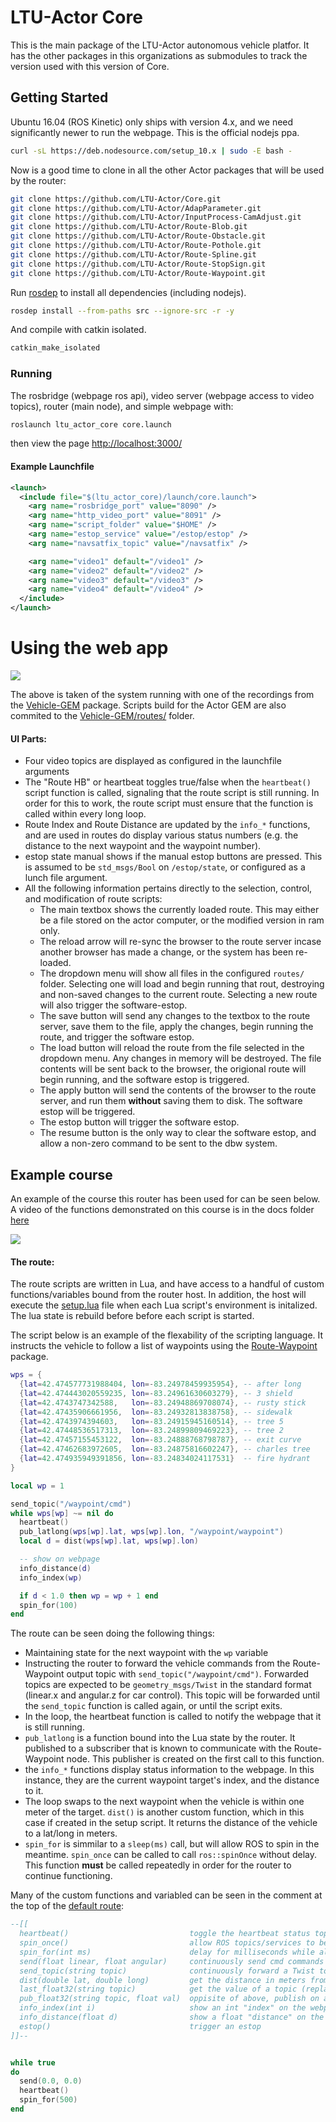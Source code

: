 # LTU-Actor Core

This is the main package of the LTU-Actor autonomous vehicle platfor. It has
the other packages in this organizations as submodules to track the version
used with this version of Core.

## Getting Started

Ubuntu 16.04 (ROS Kinetic) only ships with version 4.x, and we need
significantly newer to run the webpage. This is the official nodejs ppa.

```sh
curl -sL https://deb.nodesource.com/setup_10.x | sudo -E bash -
```

Now is a good time to clone in all the other Actor packages that will be used by the router:

```sh
git clone https://github.com/LTU-Actor/Core.git
git clone https://github.com/LTU-Actor/AdapParameter.git
git clone https://github.com/LTU-Actor/InputProcess-CamAdjust.git
git clone https://github.com/LTU-Actor/Route-Blob.git
git clone https://github.com/LTU-Actor/Route-Obstacle.git
git clone https://github.com/LTU-Actor/Route-Pothole.git
git clone https://github.com/LTU-Actor/Route-Spline.git
git clone https://github.com/LTU-Actor/Route-StopSign.git
git clone https://github.com/LTU-Actor/Route-Waypoint.git
```

Run [rosdep](http://wiki.ros.org/rosdep) to install all dependencies (including nodejs).

```sh
rosdep install --from-paths src --ignore-src -r -y
```

And compile with catkin isolated.

```sh
catkin_make_isolated
```

### Running

The rosbridge (webpage ros api), video server (webpage access to video topics), router (main node), and simple webpage with:

```sh
roslaunch ltu_actor_core core.launch
```

then view the page <http://localhost:3000/>

#### Example Launchfile

```xml
<launch>
  <include file="$(ltu_actor_core)/launch/core.launch">
    <arg name="rosbridge_port" value="8090" />
    <arg name="http_video_port" value="8091" />
    <arg name="script_folder" value="$HOME" />
    <arg name="estop_service" value="/estop/estop" />
    <arg name="navsatfix_topic" value="/navsatfix" />

    <arg name="video1" default="/video1" />
    <arg name="video2" default="/video2" />
    <arg name="video3" default="/video3" />
    <arg name="video4" default="/video4" />
  </include>
</launch>
```

# Using the web app

![](doc/webpage.png)

The above is taken of the system running with one of the recordings from the
[Vehicle-GEM](https://github.com/LTU-Actor/Vehicle-GEM) package. Scripts build
for the Actor GEM are also commited to the
[Vehicle-GEM/routes/](https://github.com/LTU-Actor/Vehicle-GEM/tree/master/routes)
folder.

#### UI Parts:

- Four video topics are displayed as configured in the launchfile arguments
- The "Route HB" or heartbeat toggles true/false when the `heartbeat()` script
  function is called, signaling that the route script is still running. In
  order for this to work, the route script must ensure that the function is
  called within every long loop.
- Route Index and Route Distance are updated by the `info_*` functions, and are
  used in routes do display various status numbers (e.g. the distance to the
  next waypoint and the waypoint number).
- estop state manual shows if the manual estop buttons are pressed. This is
  assumed to be `std_msgs/Bool` on `/estop/state`, or configured as a lunch
  file argument.
- All the following information pertains directly to the selection, control,
  and modification of route scripts:
  - The main textbox shows the currently loaded route. This may either be a
    file stored on the actor computer, or the modified version in ram only.
  - The reload arrow will re-sync the browser to the route server incase
    another browser has made a change, or the system has been re-loaded.
  - The dropdown menu will show all files in the configured `routes/` folder.
    Selecting one will load and begin running that rout, destroying and
    non-saved changes to the current route. Selecting a new route will also
    trigger the software-estop.
  - The save button will send any changes to the textbox to the route server,
    save them to the file, apply the changes, begin running the route, and
    trigger the software estop.
  - The load button will reload the route from the file selected in the
    dropdown menu. Any changes in memory will be destroyed. The file contents
    will be sent back to the browser, the origional route will begin running,
    and the software estop is triggered.
  - The apply button will send the contents of the browser to the route server,
    and run them **without** saving them to disk. The software estop will be
    triggered.
  - The estop button will trigger the software estop.
  - The resume button is the only way to clear the software estop, and allow a
    non-zero command to be sent to the dbw system.

## Example course

An example of the course this router has been used for can be seen below. A video of the functions demonstrated on this course is in the docs folder [here](https://youtu.be/ySQW8pPQn4A)

![](doc/example_course.png)

#### The route:

The route scripts are written in Lua, and have access to a handful of custom functions/variables bound from the router host. In addition, the host will execute the [setup.lua](./src/router/setup.lua) file when each Lua script's environment is initalized. The lua state is rebuild before before each script is started.

The script below is an example of the flexability of the scripting language. It instructs the vehicle to follow a list of waypoints using the [Route-Waypoint](https://github.com/LTU-Actor/Route-Waypoint) package.

```lua
wps = {
  {lat=42.474577731988404, lon=-83.24978459935954}, -- after long
  {lat=42.474443020559235, lon=-83.24961630603279}, -- 3 shield
  {lat=42.4743747342588,   lon=-83.24948869708074}, -- rusty stick
  {lat=42.47435906661956,  lon=-83.24932813838758}, -- sidewalk
  {lat=42.4743974394603,   lon=-83.24915945160514}, -- tree 5
  {lat=42.47448536517313,  lon=-83.24899809469223}, -- tree 2
  {lat=42.47457155453122,  lon=-83.24888768798787}, -- exit curve
  {lat=42.47462683972605,  lon=-83.24875816602247}, -- charles tree
  {lat=42.474935949391856, lon=-83.24834024117531}  -- fire hydrant
}

local wp = 1

send_topic("/waypoint/cmd")
while wps[wp] ~= nil do
  heartbeat()
  pub_latlong(wps[wp].lat, wps[wp].lon, "/waypoint/waypoint")
  local d = dist(wps[wp].lat, wps[wp].lon)

  -- show on webpage
  info_distance(d)
  info_index(wp)

  if d < 1.0 then wp = wp + 1 end
  spin_for(100)
end
```

The route can be seen doing the following things:

- Maintaining state for the next waypoint with the `wp` variable
- Instructing the router to forward the vehicle commands from the
  Route-Waypoint output topic with `send_topic("/waypoint/cmd")`. Forwarded
  topics are expected to be `geometry_msgs/Twist` in the standard format
  (linear.x and angular.z for car control). This topic will be forwarded until
  the `send_topic` function is called again, or until the script exits.
- In the loop, the heartbeat function is called to notify the webpage that it
  is still running.
- `pub_latlong` is a function bound into the Lua state by the router. It
  published to a subscriber that is known to communicate with the
  Route-Waypoint node. This publisher is created on the first call to this
  function.
- the `info_*` functions display status information to the webpage. In this
  instance, they are the current waypoint target's index, and the distance to
  it.
- The loop swaps to the next waypoint when the vehicle is within one meter of
  the target. `dist()` is another custom function, which in this case if
  created in the setup script. It returns the distance of the vehicle to a
  lat/long in meters.
- `spin_for` is simmilar to a `sleep(ms)` call, but will allow ROS to spin in
  the meantime. `spin_once` can be called to call `ros::spinOnce` without
  delay. This function **must** be called repeatedly in order for the router to
  continue functioning.

Many of the custom functions and variabled can be seen in the comment at the top of the [default route](./src/router/default_route.lua):

```lua
--[[
  heartbeat()                           toggle the heartbeat status topic to show the route is running
  spin_once()                           allow ROS topics/services to be serviced
  spin_for(int ms)                      delay for milliseconds while also servicing ROS
  send(float linear, float angular)     continuously send cmd commands (forward/reverse & steering)
  send_topic(string topic)              continuously forward a Twist topic as for cmd instead of constants
  dist(double lat, double long)         get the distance in meters from the gps point
  last_float32(string topic)            get the value of a topic (replace Float32 with any std_msgs type)
  pub_float32(string topic, float val)  oppisite of above, publish on a topic
  info_index(int i)                     show an int "index" on the webpage
  info_distance(float d)                show a float "distance" on the wepbage
  estop()                               trigger an estop
]]--


while true
do
  send(0.0, 0.0)
  heartbeat()
  spin_for(500)
end
```

